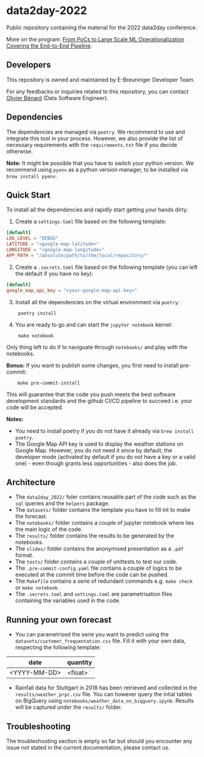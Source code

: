 # data2day-2022

Public repository containing the material for the 2022 data2day conference.

More on the program: [From PoCs to Large Scale ML Operationalization Covering the End-to-End Pipeline](https://www.data2day.de/veranstaltung-15085-0-from-pocs-to-large-scale-ml-operationalization-covering-the-end-to-end-pipeline.html).

## Developers

This repository is owned and maintained by E-Breuninger Developer Team.

For any feedbacks or inquiries related to this repository, you can contact [Olivier Bénard](https://github.com/olivierbenard) (Data Software Engineer).

## Dependencies

The dependencies are managed via `poetry`. We recommend to use and integrate this tool in your process.
However, we also provide the list of necessary requirements with the `requirements.txt` file if you decide otherwise.

**Note:** It might be possible that you have to switch your python version. We recommend using `pyenv` as a python version manager, to be installed via `brew install pyenv`.

## Quick Start

To install all the dependencies and rapidly start getting your hands dirty:

1. Create a `settings.toml` file based on the following template:
```toml
[default]
LOG_LEVEL = "DEBUG"
LATITUDE = "<google-map-latitude>"
LONGITUDE = "<google-map-longitude>"
APP_PATH = "/absolute/path/to/the/local/repository/"
```
2. Create a `.secrets.toml` file based on the following template (you can left the default if you have no key):
```toml
[default]
google_map_api_key = "<your-google-map-api-key>"
```
3. Install all the dependencies on the virtual environment via `poetry`:

        poetry install
4. You are ready to go and can start the `jupyter notebook` kernel:

        make notebook

Only thing left to do if to naviguate through `notebooks/` and play with the notebooks.

**Bonus:** If you want to publish some changes, you first need to install pre-commit:

        make pre-commit-install

This will guarantee that the code you push meets the best software development standards and the github CI/CD pipeline to succeed i.e. your code will be accepted.

**Notes:**
- You need to install poetry if you do not have it already via `brew install poetry`.
- The Google Map API key is used to display the weather stations on Google Map. However, you do not need it since by default, the developer mode (activated by default if you do not have a key or a valid one) - even though grants less opportunities - also does the job.

## Architecture

- The `data2day_2022/` foler contains reusable part of the code such as the `sql` queries and the `helpers` package.
- The `datasets/` folder contains the template you have to fill int to make the forecast.
- The `notebooks/` folder contains a couple of jupyter notebook where lies the main logic of the code.
- The `results/` folder contains the results to be generated by the notebooks.
- The `slides/` folder contains the anonymised presentation as a `.pdf` format.
- The `tests/` folder contains a couple of unittests to test our code.
- The `.pre-commit-config.yaml` file contains a couple of logics to be executed at the commit time before the code can be pushed.
- The `Makefile` contains a serie of redundant commands e.g. `make check` or `make notebook`.
- The `.secrets.toml` and `settings.toml` are parametrisation files containing the variables used in the code.

## Running your own forecast

* You can parametrised the serie you want to predict using the `datasets/customer_frequentation.csv` file. Fill it with your own data, respecting the following template:

|date|quantity|
|---|---|
|\<YYYY-MM-DD>|\<float>|

* Rainfall data for Stuttgart in 2018 has been retrieved and collected in the `results/weather_prpc.csv` file. You can however query the intial tables on BigQuery using `notebooks/weather_data_on_biqguery.ipynb`. Results will be captured under the `results/` folder.

## Troubleshooting

The troubleshooting section is empty so far but should you encounter any issue not stated in the current documentation, please contact us.

